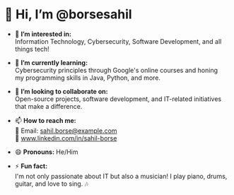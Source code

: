 # 👋 Hi, I’m @borsesahil  

- 👀 **I’m interested in:**  
  Information Technology, Cybersecurity, Software Development, and all things tech!  

- 🌱 **I’m currently learning:**  
  Cybersecurity principles through Google's online courses and honing my programming skills in Java, Python, and more.  

- 💞️ **I’m looking to collaborate on:**  
  Open-source projects, software development, and IT-related initiatives that make a difference.  

- 📫 **How to reach me:**  
  📧 Email: sahil.borse@example.com  
  💼 www.linkedin.com/in/sahil-borse  

- 😄 **Pronouns:** He/Him  

- ⚡ **Fun fact:**  
  I'm not only passionate about IT but also a musician! I play piano, drums, guitar, and love to sing. 🎶  
